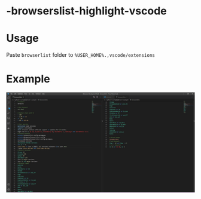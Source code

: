 # -browserslist-highlight-vscode
# Usage
Paste `browserlist` folder to `%USER_HOME%.,vscode/extensions`

# Example
![vs-code-ext1](/docs/example.jpg)
